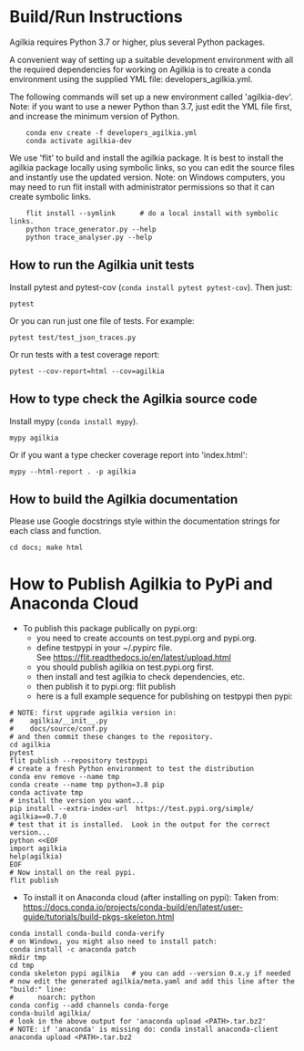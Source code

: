 # Build/Run  Instructions

Agilkia requires Python 3.7 or higher, plus several Python packages.

A convenient way of setting up a suitable development environment with
all the required dependencies for working on Agilkia is to create a 
conda environment using the supplied YML file: developers_agilkia.yml.

The following commands will set up a new environment called 'agilkia-dev'.
Note: if you want to use a newer Python than 3.7, just edit the YML file
first, and increase the minimum version of Python.
```
    conda env create -f developers_agilkia.yml
    conda activate agilkia-dev
```

We use 'flit' to build and install the agilkia package.
It is best to install the agilkia package locally using symbolic links,
so you can edit the source files and instantly use the updated version.
Note: on Windows computers, you may need to run flit install with 
administrator permissions so that it can create symbolic links.
```
    flit install --symlink      # do a local install with symbolic links.
    python trace_generator.py --help
    python trace_analyser.py --help
```


## How to run the Agilkia unit tests

Install pytest and pytest-cov (```conda install pytest pytest-cov```).
Then just:
```
pytest
```

Or you can run just one file of tests.  For example:
```
pytest test/test_json_traces.py
```

Or run tests with a test coverage report:
```
pytest --cov-report=html --cov=agilkia
```


## How to type check the Agilkia source code

Install mypy (```conda install mypy```).

```
mypy agilkia
```

Or if you want a type checker coverage report into 'index.html':
```
mypy --html-report . -p agilkia
```


## How to build the Agilkia documentation

Please use Google docstrings style within the documentation
strings for each class and function.

```
cd docs; make html
```


# How to Publish Agilkia to PyPi and Anaconda Cloud

* To publish this package publically on pypi.org:
  * you need to create accounts on test.pypi.org and pypi.org.
  * define testpypi in your ~/.pypirc file.  
    See https://flit.readthedocs.io/en/latest/upload.html 
  * you should publish agilkia on test.pypi.org first.
  * then install and test agilkia to check dependencies, etc.
  * then publish it to pypi.org: flit publish
  * here is a full example sequence for publishing on testpypi then pypi:
```
# NOTE: first upgrade agilkia version in:
#    agilkia/__init__.py
#    docs/source/conf.py
# and then commit these changes to the repository.
cd agilkia
pytest
flit publish --repository testpypi
# create a fresh Python environment to test the distribution
conda env remove --name tmp
conda create --name tmp python=3.8 pip
conda activate tmp
# install the version you want...
pip install --extra-index-url  https://test.pypi.org/simple/ agilkia==0.7.0
# test that it is installed.  Look in the output for the correct version...
python <<EOF
import agilkia
help(agilkia)
EOF
# Now install on the real pypi.
flit publish
```
* To install it on Anaconda cloud (after installing on pypi):
  Taken from: https://docs.conda.io/projects/conda-build/en/latest/user-guide/tutorials/build-pkgs-skeleton.html
```
conda install conda-build conda-verify
# on Windows, you might also need to install patch:
conda install -c anaconda patch
mkdir tmp
cd tmp
conda skeleton pypi agilkia   # you can add --version 0.x.y if needed
# now edit the generated agilkia/meta.yaml and add this line after the "build:" line:
#      noarch: python
conda config --add channels conda-forge
conda-build agilkia/
# look in the above output for 'anaconda upload <PATH>.tar.bz2'
# NOTE: if 'anaconda' is missing do: conda install anaconda-client
anaconda upload <PATH>.tar.bz2
```
